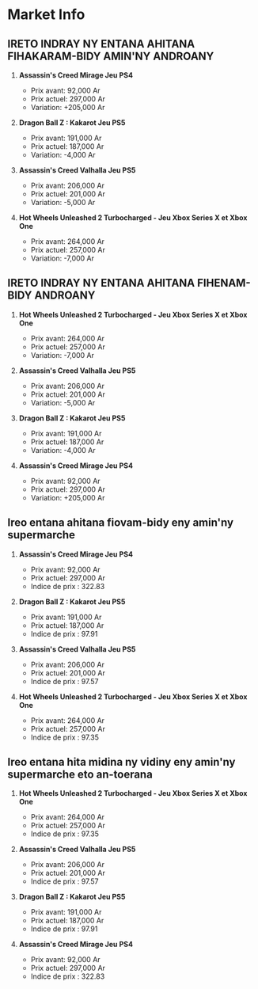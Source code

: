 # Market Info

## IRETO INDRAY NY ENTANA AHITANA FIHAKARAM-BIDY AMIN'NY ANDROANY

1. **Assassin's Creed Mirage Jeu PS4**
   - Prix avant: 92,000 Ar
   - Prix actuel: 297,000 Ar
   - Variation: +205,000 Ar

2. **Dragon Ball Z : Kakarot Jeu PS5**
   - Prix avant: 191,000 Ar
   - Prix actuel: 187,000 Ar
   - Variation: -4,000 Ar

3. **Assassin's Creed Valhalla Jeu PS5**
   - Prix avant: 206,000 Ar
   - Prix actuel: 201,000 Ar
   - Variation: -5,000 Ar

4. **Hot Wheels Unleashed 2 Turbocharged - Jeu Xbox Series X et Xbox One**
   - Prix avant: 264,000 Ar
   - Prix actuel: 257,000 Ar
   - Variation: -7,000 Ar

## IRETO INDRAY NY ENTANA AHITANA FIHENAM-BIDY ANDROANY

1. **Hot Wheels Unleashed 2 Turbocharged - Jeu Xbox Series X et Xbox One**
   - Prix avant: 264,000 Ar
   - Prix actuel: 257,000 Ar
   - Variation: -7,000 Ar

2. **Assassin's Creed Valhalla Jeu PS5**
   - Prix avant: 206,000 Ar
   - Prix actuel: 201,000 Ar
   - Variation: -5,000 Ar

3. **Dragon Ball Z : Kakarot Jeu PS5**
   - Prix avant: 191,000 Ar
   - Prix actuel: 187,000 Ar
   - Variation: -4,000 Ar

4. **Assassin's Creed Mirage Jeu PS4**
   - Prix avant: 92,000 Ar
   - Prix actuel: 297,000 Ar
   - Variation: +205,000 Ar

## Ireo entana ahitana fiovam-bidy eny amin'ny supermarche

1. **Assassin's Creed Mirage Jeu PS4**
   - Prix avant: 92,000 Ar
   - Prix actuel: 297,000 Ar
   - Indice de prix : 322.83

2. **Dragon Ball Z : Kakarot Jeu PS5**
   - Prix avant: 191,000 Ar
   - Prix actuel: 187,000 Ar
   - Indice de prix : 97.91

3. **Assassin's Creed Valhalla Jeu PS5**
   - Prix avant: 206,000 Ar
   - Prix actuel: 201,000 Ar
   - Indice de prix : 97.57

4. **Hot Wheels Unleashed 2 Turbocharged - Jeu Xbox Series X et Xbox One**
   - Prix avant: 264,000 Ar
   - Prix actuel: 257,000 Ar
   - Indice de prix : 97.35

## Ireo entana hita midina ny vidiny eny amin'ny supermarche eto an-toerana

1. **Hot Wheels Unleashed 2 Turbocharged - Jeu Xbox Series X et Xbox One**
   - Prix avant: 264,000 Ar
   - Prix actuel: 257,000 Ar
   - Indice de prix : 97.35

2. **Assassin's Creed Valhalla Jeu PS5**
   - Prix avant: 206,000 Ar
   - Prix actuel: 201,000 Ar
   - Indice de prix : 97.57

3. **Dragon Ball Z : Kakarot Jeu PS5**
   - Prix avant: 191,000 Ar
   - Prix actuel: 187,000 Ar
   - Indice de prix : 97.91

4. **Assassin's Creed Mirage Jeu PS4**
   - Prix avant: 92,000 Ar
   - Prix actuel: 297,000 Ar
   - Indice de prix : 322.83

